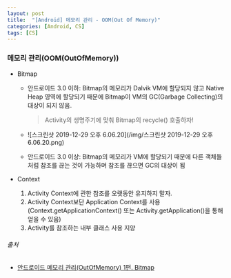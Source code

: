 ```yaml
---
layout: post
title:  "[Android] 메모리 관리 - OOM(Out Of Memory)"
categories: [Android, CS]
tags: [CS]
---
```


### 메모리 관리(OOM(OutOfMemory))
- Bitmap
  - 안드로이드 3.0 이하: Bitmap의 메모리가 Dalvik VM에 할당되지 않고 Native Heap 영역에 할당되기 때문에 Bitmap이 VM의 GC(Garbage Collecting)의 대상이 되지 않음.
  
    > Activity의 생명주기에 맞춰 Bitmap의 recycle() 호출하자!

  - ![스크린샷 2019-12-29 오후 6.06.20](/img/스크린샷 2019-12-29 오후 6.06.20.png)
  - 안드로이드 3.0 이상: Bitmap의 메모리가 VM에 할당되기 때문에 다른 객체들 처럼 참조를 끊는 것이 가능하며 참조를 끊으면 GC의 대상이 됨

- Context

	1. Activity Context에 관한 참조를 오랫동안 유지하지 말자.
	2. Activity Context보단 Application Context를 사용(Context.getApplicationContext() 또는 Activity.getApplication()을 통해 얻을 수 있음)
	3. Activity를 참조하는 내부 클래스 사용 지양

###### 출처
- [안드로이드 메모리 관리(OutOfMemory) 1편. Bitmap](http://ccdev.tistory.com/2?category=554484)